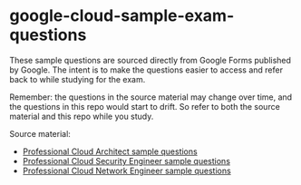 # google-cloud-sample-exam-questions

These sample questions are sourced directly from Google Forms published by Google. The intent is to make the questions easier to access and refer back to while studying for the exam.

Remember: the questions in the source material may change over time, and the questions in this repo would start to drift. So refer to both the source material and this repo while you study.

Source material:

- [Professional Cloud Architect sample questions](https://docs.google.com/forms/d/e/1FAIpQLSf54f7FbtSJcXUY6-DUHfBG31jZ3pujgb8-a5io_9biJsNpqg/viewform)
- [Professional Cloud Security Engineer sample questions](https://docs.google.com/forms/d/e/1FAIpQLSfSuKEE8cUQWj9sfak7QG9hpaljBC89Y22KoWMQFgoECZjzUg/viewform)
- [Professional Cloud Network Engineer sample questions](https://docs.google.com/forms/d/e/1FAIpQLServ0tNGkr-dYAfmez_Gdk74dmVypZjzUKrkVFtFcArzhmPow/viewform)

